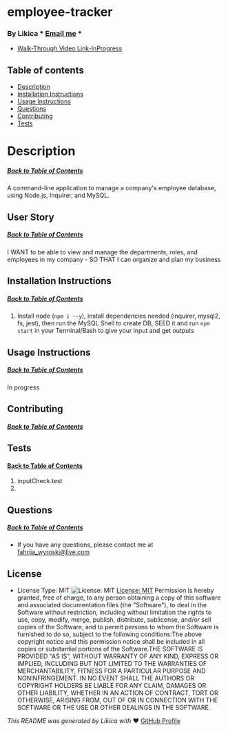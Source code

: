 # employee-tracker
  ### By Likica * [Email me](mailto:fahrija_wyroski@live.com) * 

  * [Walk-Through Video Link-InProgress](https:/github.com/)
 
  ## Table of contents
  * [Description](#Description)
  * [Installation Instructions](#installation-Instructions)
  * [Usage Instructions](#Usage-Instructions)
  * [Questions](#Questions)
  * [Contributing](#Contributing)
  * [Tests](#Tests)
 
  # Description
  ##### [Back to Table of Contents](#Table-of-Contents)
  A command-line application to manage a company's employee database, using Node.js, Inquirer, and MySQL.

  ## User Story
  ##### [Back to Table of Contents](#Table-of-Contents)
  I WANT to be able to view and manage the departments, roles, and employees in my company - SO THAT I can organize and plan my business

  ## Installation Instructions
  ##### [Back to Table of Contents](#Table-of-Contents)
  1. Install node (`npm i --y`), install dependencies needed (inquirer, mysql2, fs, jest), then run the MySQL Shell to create DB, SEED it and run `npm start` in your Terminal/Bash to give your input and get outputs

  ## Usage Instructions
  ##### [Back to Table of Contents](#Table-of-Contents)
  In progress

  ## Contributing
  ##### [Back to Table of Contents](#Table-of-Contents)
  

  ## Tests
  #### [Back to Table of Contents](#Table-of-Contents)
  1. inputCheck.test
  2. 

  ## Questions
  ##### [Back to Table of Contents](#Table-of-Contents)
  * If you have any questions, please contact me at fahrija_wyroski@live.com

  ## License 
  * License Type: MIT
    ![License: MIT](https://img.shields.io/badge/License-MIT-green.svg)
    [License: MIT](https://opensource.org/licenses/MIT)
    Permission is hereby granted, free of charge, to any person obtaining a copy of this software and associated documentation files (the "Software"), to deal in the Software without restriction, including without limitation the rights to use, copy, modify, merge, publish, distribute, sublicense, and/or sell copies of the Software, and to permit persons to whom the Software is furnished to do so, subject to the following conditions:The above copyright notice and this permission notice shall be included in all copies or substantial portions of the Software.THE SOFTWARE IS PROVIDED "AS IS", WITHOUT WARRANTY OF ANY KIND, EXPRESS OR IMPLIED, INCLUDING BUT NOT LIMITED TO THE WARRANTIES OF MERCHANTABILITY, FITNESS FOR A PARTICULAR PURPOSE AND NONINFRINGEMENT. IN NO EVENT SHALL THE AUTHORS OR COPYRIGHT HOLDERS BE LIABLE FOR ANY CLAIM, DAMAGES OR OTHER LIABILITY, WHETHER IN AN ACTION OF CONTRACT, TORT OR OTHERWISE, ARISING FROM, OUT OF OR IN CONNECTION WITH THE SOFTWARE OR THE USE OR OTHER DEALINGS IN THE SOFTWARE.


  _This README was generated by Likica with_ ❤️ [GitHub Profile](https://github.com/likica)
 
  